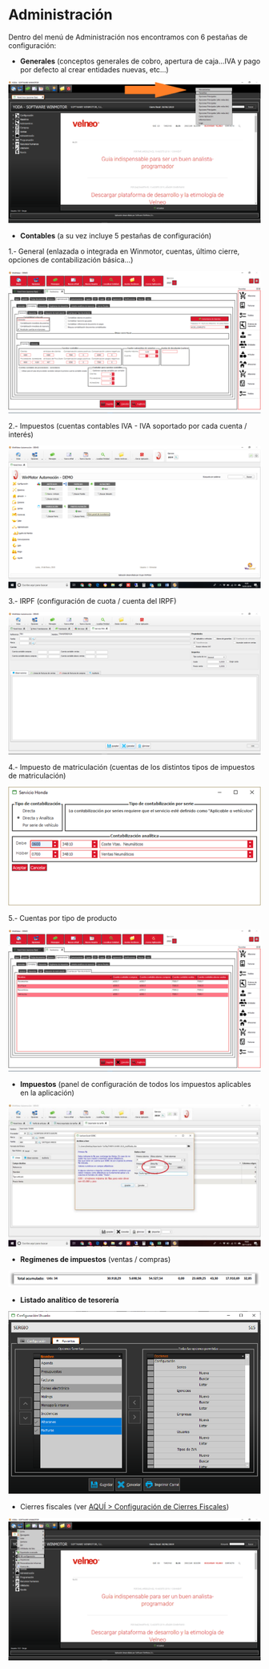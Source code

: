 # Administración

Dentro del menú de Administración nos encontramos con 6 pestañas de configuración:

* **Generales** \(conceptos generales de cobro, apertura de caja...IVA y pago por defecto al crear entidades nuevas, etc...\)

![](../../../.gitbook/assets/image%20%28331%29.png)

* **Contables** \(a su vez incluye 5 pestañas de configuración\)

1.- General \(enlazada o integrada en Winmotor, cuentas, último cierre, opciones de contabilización básica...\)

![](../../../.gitbook/assets/image%20%28427%29.png)

2.- Impuestos \(cuentas contables IVA - IVA soportado por cada cuenta / interés\)

![](../../../.gitbook/assets/image%20%2817%29.png)

3.- IRPF \(configuración de cuota / cuenta del IRPF\)

![](../../../.gitbook/assets/image%20%28260%29.png)

4.- Impuesto de matriculación \(cuentas de los distintos tipos de impuestos de matriculación\)

![](../../../.gitbook/assets/image%20%2855%29.png)

5.- Cuentas por tipo de producto

![](../../../.gitbook/assets/image%20%28361%29.png)

* **Impuestos** \(panel de configuración de todos los impuestos aplicables en la aplicación\)

![](../../../.gitbook/assets/image%20%2898%29.png)

* **Regímenes de impuestos** \(ventas / compras\)

![](../../../.gitbook/assets/image%20%28140%29.png)

* **Listado analítico de tesorería**

![](../../../.gitbook/assets/image%20%28246%29.png)

* Cierres fiscales \(ver [AQUÍ &gt; Configuración de Cierres Fiscales](../../administracion/enlace-contable/cierres-fiscales.md)\)

![](../../../.gitbook/assets/image%20%28347%29.png)





